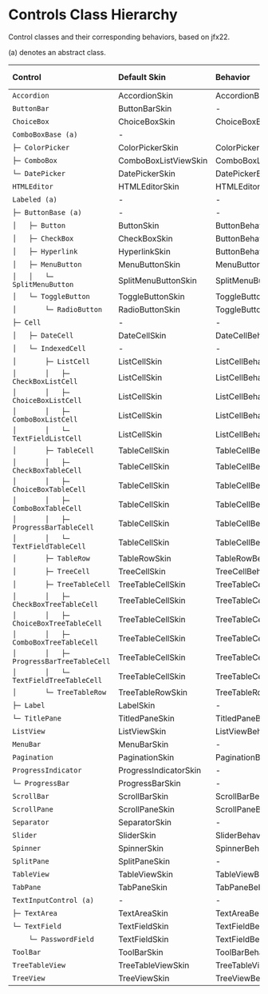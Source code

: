 # Controls Class Hierarchy

Control classes and their corresponding behaviors, based on jfx22.

(a) denotes an abstract class.

|Control                                     |Default Skin            |Behavior                  |Stateful Behavior|
|:-------------------------------------------|:-----------------------|:-------------------------|:----------------|
|`Accordion`                                 |AccordionSkin           |AccordionBehavior         |yes
|`ButtonBar`                                 |ButtonBarSkin           |-                         |-
|`ChoiceBox`                                 |ChoiceBoxSkin           |ChoiceBoxBehavior         |no
|`ComboBoxBase (a)`                          |-                       |                          |
|`├─ ColorPicker `                           |ColorPickerSkin         |ColorPickerBehavior       |yes
|`├─ ComboBox`                               |ComboBoxListViewSkin    |ComboBoxListViewBehavior  |yes
|`└─ DatePicker`                             |DatePickerSkin          |DatePickerBehavior        |yes
|`HTMLEditor`                                |HTMLEditorSkin          |HTMLEditorBehavior        |no
|`Labeled (a)`                               |-                       |-                         |-
|`├─ ButtonBase (a)`                         |-                       |-                         |-
|`│   ├─ Button`                             |ButtonSkin              |ButtonBehavior            |yes
|`│   ├─ CheckBox`                           |CheckBoxSkin            |ButtonBehavior            |yes
|`│   ├─ Hyperlink`                          |HyperlinkSkin           |ButtonBehavior            |yes
|`│   ├─ MenuButton`                         |MenuButtonSkin          |MenuButtonBehavior        |yes
|`│   │   └─ SplitMenuButton`                |SplitMenuButtonSkin     |SplitMenuButtonBehavior   |yes
|`│   └─ ToggleButton`                       |ToggleButtonSkin        |ToggleButtonBehavior      |yes
|`│       └─ RadioButton`                    |RadioButtonSkin         |ToggleButtonBehavior      |yes
|`├─ Cell`                                   |-                       |-                         |-
|`│   ├─ DateCell`                           |DateCellSkin            |DateCellBehavior          |no
|`│   └─ IndexedCell`                        |-                       |-                         |-
|`│       ├─ ListCell`                       |ListCellSkin            |ListCellBehavior          |yes
|`│       │   ├─ CheckBoxListCell`           |ListCellSkin            |ListCellBehavior          |yes
|`│       │   ├─ ChoiceBoxListCell`          |ListCellSkin            |ListCellBehavior          |yes
|`│       │   ├─ ComboBoxListCell`           |ListCellSkin            |ListCellBehavior          |yes
|`│       │   └─ TextFieldListCell`          |ListCellSkin            |ListCellBehavior          |yes
|`│       ├─ TableCell`                      |TableCellSkin           |TableCellBehavior         |yes
|`│       │   ├─ CheckBoxTableCell`          |TableCellSkin           |TableCellBehavior         |yes
|`│       │   ├─ ChoiceBoxTableCell`         |TableCellSkin           |TableCellBehavior         |yes
|`│       │   ├─ ComboBoxTableCell`          |TableCellSkin           |TableCellBehavior         |yes
|`│       │   ├─ ProgressBarTableCell`       |TableCellSkin           |TableCellBehavior         |yes
|`│       │   └─ TextFieldTableCell`         |TableCellSkin           |TableCellBehavior         |yes
|`│       ├─ TableRow`                       |TableRowSkin            |TableRowBehavior          |yes
|`│       ├─ TreeCell`                       |TreeCellSkin            |TreeCellBehavior          |yes
|`│       ├─ TreeTableCell`                  |TreeTableCellSkin       |TreeTableCellBehavior     |yes
|`│       │   ├─ CheckBoxTreeTableCell`      |TreeTableCellSkin       |TreeTableCellBehavior     |yes
|`│       │   ├─ ChoiceBoxTreeTableCell`     |TreeTableCellSkin       |TreeTableCellBehavior     |yes
|`│       │   ├─ ComboBoxTreeTableCell`      |TreeTableCellSkin       |TreeTableCellBehavior     |yes
|`│       │   ├─ ProgressBarTreeTableCell`   |TreeTableCellSkin       |TreeTableCellBehavior     |yes
|`│       │   └─ TextFieldTreeTableCell`     |TreeTableCellSkin       |TreeTableCellBehavior     |yes
|`│       └─ TreeTableRow`                   |TreeTableRowSkin        |TreeTableRowBehavior      |yes
|`├─ Label`                                  |LabelSkin               |-                         |-
|`└─ TitlePane`                              |TitledPaneSkin          |TitledPaneBehavior        |no
|`ListView`                                  |ListViewSkin            |ListViewBehavior          |yes
|`MenuBar`                                   |MenuBarSkin             |-                         |-
|`Pagination`                                |PaginationSkin          |PaginationBehavior        |no
|`ProgressIndicator`                         |ProgressIndicatorSkin   |-                         |-
|`└─ ProgressBar`                            |ProgressBarSkin         |-                         |-
|`ScrollBar`                                 |ScrollBarSkin           |ScrollBarBehavior         |yes
|`ScrollPane`                                |ScrollPaneSkin          |ScrollPaneBehavior        |no
|`Separator`                                 |SeparatorSkin           |-                         |-
|`Slider`                                    |SliderSkin              |SliderBehavior            |no
|`Spinner`                                   |SpinnerSkin             |SpinnerBehavior           |yes
|`SplitPane`                                 |SplitPaneSkin           |-                         |-
|`TableView`                                 |TableViewSkin           |TableViewBehavior         |yes
|`TabPane`                                   |TabPaneSkin             |TabPaneBehavior           |no
|`TextInputControl (a)`                      |-                       |-                         |-
|`├─ TextArea`                               |TextAreaSkin            |TextAreaBehavior          |yes
|`└─ TextField`                              |TextFieldSkin           |TextFieldBehavior         |yes
|`    └─ PasswordField`                      |TextFieldSkin           |TextFieldBehavior         |yes
|`ToolBar`                                   |ToolBarSkin             |ToolBarBehavior           |no
|`TreeTableView`                             |TreeTableViewSkin       |TreeTableViewBehavior     |yes
|`TreeView`                                  |TreeViewSkin            |TreeViewBehavior          |yes

